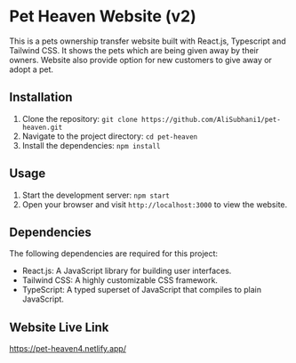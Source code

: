 # Pet Heaven Website (v2)

This is a pets ownership transfer website built with React.js, Typescript and Tailwind CSS. It shows the pets which are being given away by their owners. Website also provide option for new customers to give away or adopt a pet.

## Installation

1. Clone the repository: `git clone https://github.com/AliSubhani1/pet-heaven.git`
2. Navigate to the project directory: `cd pet-heaven`
3. Install the dependencies: `npm install`

## Usage

1. Start the development server: `npm start`
2. Open your browser and visit `http://localhost:3000` to view the website.

## Dependencies

The following dependencies are required for this project:

- React.js: A JavaScript library for building user interfaces.
- Tailwind CSS: A highly customizable CSS framework.
- TypeScript: A typed superset of JavaScript that compiles to plain JavaScript.

## Website Live Link

https://pet-heaven4.netlify.app/
